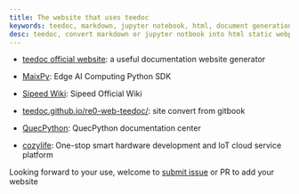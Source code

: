 ```yaml
---
title: The website that uses teedoc
keywords: teedoc, markdown, jupyter notebook, html, document generation, alternative gitbook, website generation, static website, document writing
desc: teedoc, convert markdown or jupyter notbook into html static webpage, use teedoc website
---
```


* [teedoc official website](https://teedoc.github.io): a useful documentation website generator

* [MaixPy](https://maixpy.sipeed.com): Edge AI Computing Python SDK

* [Sipeed Wiki](https://wiki.sipeed.com): Sipeed Official Wiki

* [teedoc.github.io/re0-web-teedoc/](https://teedoc.github.io/re0-web-teedoc/): site convert from gitbook

* [QuecPython](https://python.quectel.com/doc/): QuecPython documentation center

* [cozylife](https://www.cozylife.app/): One-stop smart hardware development and IoT cloud service platform

Looking forward to your use, welcome to [submit issue](https://github.com/teedoc/teedoc.github.io/issues) or PR to add your website

